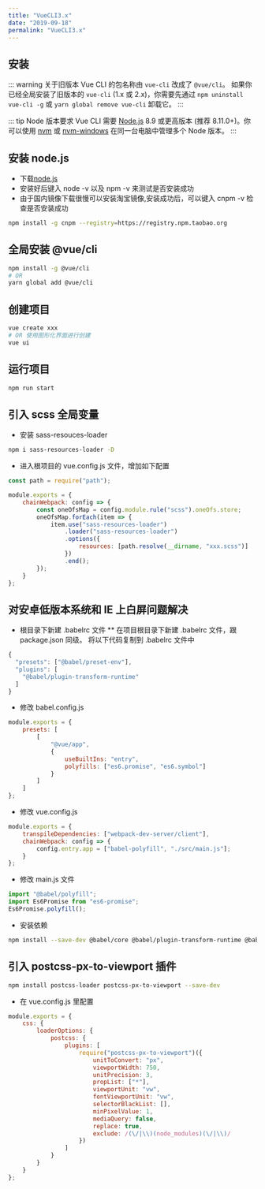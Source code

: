 ```yaml
---
title: "VueCLI3.x"
date: "2019-09-18"
permalink: "VueCLI3.x"
---
```


## 安装

::: warning 关于旧版本
Vue CLI 的包名称由 `vue-cli` 改成了 `@vue/cli`。
如果你已经全局安装了旧版本的 `vue-cli` (1.x 或 2.x)，你需要先通过 `npm uninstall vue-cli -g` 或 `yarn global remove vue-cli` 卸载它。
:::

::: tip Node 版本要求
Vue CLI 需要 [Node.js](https://nodejs.org/) 8.9 或更高版本 (推荐 8.11.0+)。你可以使用 [nvm](https://github.com/creationix/nvm) 或 [nvm-windows](https://github.com/coreybutler/nvm-windows) 在同一台电脑中管理多个 Node 版本。
:::

## 安装 node.js

-   下载[node.js](https://nodejs.org/en/)
-   安装好后键入 node -v 以及 npm -v 来测试是否安装成功
-   由于国内镜像下载很慢可以安装淘宝镜像,安装成功后，可以键入 cnpm -v 检查是否安装成功

```sh
npm install -g cnpm --registry=https://registry.npm.taobao.org
```

## 全局安装 @vue/cli

```sh
npm install -g @vue/cli
# OR
yarn global add @vue/cli
```

## 创建项目

```sh
vue create xxx
# OR 使用图形化界面进行创建
vue ui
```

## 运行项目

```sh
npm run start
```

## 引入 scss 全局变量

-   安装 sass-resouces-loader

```sh
npm i sass-resources-loader -D
```

-   进入根项目的 vue.config.js 文件，增加如下配置

```js
const path = require("path");

module.exports = {
    chainWebpack: config => {
        const oneOfsMap = config.module.rule("scss").oneOfs.store;
        oneOfsMap.forEach(item => {
            item.use("sass-resources-loader")
                .loader("sass-resources-loader")
                .options({
                    resources: [path.resolve(__dirname, "xxx.scss")]
                })
                .end();
        });
    }
};
```

## 对安卓低版本系统和 IE 上白屏问题解决

-   根目录下新建 .babelrc 文件
    \*\* 在项目根目录下新建 .babelrc 文件，跟 package.json 同级。 将以下代码复制到 .babelrc 文件中

```js
{
  "presets": ["@babel/preset-env"],
  "plugins": [
    "@babel/plugin-transform-runtime"
  ]
}
```

-   修改 babel.config.js

```js
module.exports = {
    presets: [
        [
            "@vue/app",
            {
                useBuiltIns: "entry",
                polyfills: ["es6.promise", "es6.symbol"]
            }
        ]
    ]
};
```

-   修改 vue.config.js

```js
module.exports = {
    transpileDependencies: ["webpack-dev-server/client"],
    chainWebpack: config => {
        config.entry.app = ["babel-polyfill", "./src/main.js"];
    }
};
```

-   修改 main.js 文件

```js
import "@babel/polyfill";
import Es6Promise from "es6-promise";
Es6Promise.polyfill();
```

-   安装依赖

```sh
npm install --save-dev @babel/core @babel/plugin-transform-runtime @babel/preset-env es6-promise babel-polyfill
```

## 引入 postcss-px-to-viewport 插件

```sh
npm install postcss-loader postcss-px-to-viewport --save-dev
```

-   在 vue.config.js 里配置

```js
module.exports = {
    css: {
        loaderOptions: {
            postcss: {
                plugins: [
                    require("postcss-px-to-viewport")({
                        unitToConvert: "px",
                        viewportWidth: 750,
                        unitPrecision: 3,
                        propList: ["*"],
                        viewportUnit: "vw",
                        fontViewportUnit: "vw",
                        selectorBlackList: [],
                        minPixelValue: 1,
                        mediaQuery: false,
                        replace: true,
                        exclude: /(\/|\\)(node_modules)(\/|\\)/
                    })
                ]
            }
        }
    }
};
```
